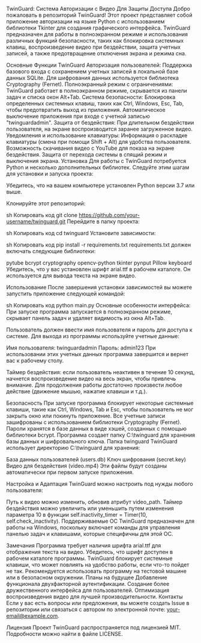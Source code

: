 TwinGuard: Система Авторизации с Видео Для Защиты Доступа
Добро пожаловать в репозиторий TwinGuard! Этот проект представляет собой приложение авторизации на языке Python с использованием библиотеки Tkinter для создания графического интерфейса. TwinGuard предназначен для работы в полноэкранном режиме и использования различных функций безопасности, таких как блокировка системных клавиш, воспроизведение видео при бездействии, защита учетных записей, а также предотвращение отключения экрана и режима сна.

Основные Функции TwinGuard
Авторизация пользователей: Поддержка базового входа с сохранением учетных записей в локальной базе данных SQLite. Для шифрования данных используется библиотека Cryptography (Fernet).
Полноэкранный режим с ограничениями: TwinGuard работает в полноэкранном режиме, скрывается из панели задач и списка окон Alt+Tab.
Система безопасности:
Блокировка определенных системных клавиш, таких как Ctrl, Windows, Esc, Tab, чтобы  предотвратить выход из приложения.
Автоматическое выключение приложения при входе с учетной записью "twinguardadmin".
Защита от бездействия: При длительном бездействии пользователя, на экране воспроизводится заранее загруженное видео.
Уведомления и использование клавиатуры: Информация о раскладке клавиатуры (смена при помощи Shift + Alt) для удобства пользователя.
Возможность скачивания видео с YouTube для показа на экране бездействия.
Защита от перехода системы в спящий режим и выключения экрана.
Установка
Для работы с TwinGuard потребуется Python и несколько дополнительных библиотек. Следуйте этим шагам для установки и запуска проекта:

Убедитесь, что на вашем компьютере установлен Python версии 3.7 или выше.

Клонируйте этот репозиторий:

sh
Копировать код
git clone https://github.com/your-username/twinguard.git
Перейдите в папку проекта:

sh
Копировать код
cd twinguard
Установите зависимости:

sh
Копировать код
pip install -r requirements.txt
requirements.txt должен включать следующие библиотеки:

pytube
bcrypt
cryptography
opencv-python
tkinter
pynput
Pillow
keyboard
Убедитесь, что у вас установлен шрифт arial.ttf в рабочем каталоге. Он используется для вывода текста на экране видео.

Использование
После завершения установки зависимостей вы можете запустить приложение следующей командой:

sh
Копировать код
python main.py
Основные особенности интерфейса:
При запуске программа запускается в полноэкранном режиме, скрывает панель задач и удаляет видимость из окна Alt+Tab.

Пользователь должен ввести имя пользователя и пароль для доступа к системе. Для выхода из программы используйте учетные данные:

Имя пользователя: twinguardadmin
Пароль: admin123
При использовании этих учетных данных программа завершится и вернет вас к рабочему столу.

Таймер бездействия: если пользователь неактивен в течение 10 секунд, начнется воспроизведение видео на весь экран, чтобы привлечь внимание. Для продолжения работы достаточно произвести любое действие (движение мышью, нажатие клавиши и т.д.).

Безопасность
При запуске программа блокирует некоторые системные клавиши, такие как Ctrl, Windows, Tab и Esc, чтобы пользователь не мог закрыть окно или покинуть приложение.
Все учетные записи зашифрованы с использованием библиотеки Cryptography (Fernet).
Пароли хранятся в базе данных в виде хэшей, созданных с помощью библиотеки bcrypt.
Программа создает папку C:\\twinguard для хранения базы данных и шифровального ключа.
Папка twinguard
TwinGuard использует директорию C:\\twinguard для хранения:

База данных пользователей (users.db)
Ключ шифрования (secret.key)
Видео для бездействия (video.mp4)
Эти файлы будут созданы автоматически при первом запуске приложения.

Настройка и Адаптация
TwinGuard можно настроить под нужды любого пользователя:

Путь к видео можно изменить, обновив атрибут video_path.
Таймер бездействия можно увеличить или уменьшить путем изменения параметра 10 в функции self.inactivity_timer = Timer(10, self.check_inactivity).
Поддерживаемые ОС
TwinGuard предназначен для работы на Windows, поскольку включает команды для управления панелью задач и клавишами, которые специфичны для этой ОС.

Замечания
Программа требует наличия шрифта arial.ttf для отображения текста на видео. Убедитесь, что шрифт доступен в рабочем каталоге программы.
TwinGuard блокирует системные клавиши, что может повлиять на удобство работы, если что-то пойдет не так. Рекомендуется использовать программу на тестовой машине или в безопасном окружении.
Планы на будущее
Добавление функционала двухфакторной аутентификации.
Создание более дружественного интерфейса для пользователей.
Оптимизация воспроизведения видео для лучшей производительности.
Контакты
Если у вас есть вопросы или предложения, вы можете создать Issue в репозитории или связаться с автором по электронной почте: your-email@example.com.

Лицензия
Проект TwinGuard распространяется под лицензией MIT. Подробности можно найти в файле LICENSE.
